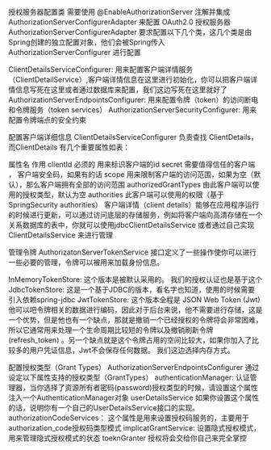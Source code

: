 授权服务器配置类 需要使用 @EnableAuthorizationServer 注解并集成 AuthorizationServerConfigurerAdapter 来配置 OAuth2.0 授权服务器
AuthorizationServerConfigurerAdapter 要求配置以下几个类，这几个类是由Spring创建的独立配置对象，他们会被Spring传入 AuthorizationServerConfigurer 进行配置

ClientDetailsServiceConfigurer: 用来配置客户端详情服务（ClientDetailService）,客户端详情信息在这里进行初始化，你可以把客户端详情信息写死在这里或者通过数据库来配置，我们这边写死在这里就好了
AuthorizationServerEndpointsConfigurer: 用来配置令牌（token）的访问断电和令牌服务（token services） AuthorizationServerSecurityConfigurer:
用来配置令牌端点的安全约束

配置客户端详细信息 ClientDetailsServiceConfigurer 负责查找 ClientDetails，而ClientDetails 有几个重要属性如表：

属性名 作用 clientId 必须的 用来标识客户端的id secret 需要值得信任的客户端 ， 客户端安全码，如果有的话 scope 用来限制客户端的访问范围，如果为空（默认），那么客户端拥有全部的访问范围
authorizedGrantTypes 由此客户端可以使用的授权类型，默认为空 authorities 此客户端可以使用的权限（基于SpringSecurity authorities） 客户端详情（client
details）能够在应用程序运行的时候进行更新，可以通过访问底层的存储服务，例如将客户端向高清存储在一个关系数据库的表中，你就可以使用jdbcClientDetailsService 或者通过自己实现
ClientDetailsService 来进行管理

管理令牌 AuthorizatonServerTokenService 接口定义了一些操作使你可以进行一些必要的管理，令牌可以被用来加载身份信息。

InMemoryTokenStore: 这个版本是被默认采用的。 我们的授权认证也是基于这个 JdbcTokenStore: 这是一个基于JDBC的版本，看名字也知道，使用的时候需要 引入依赖spring-jdbc
JwtTokenStore: 这个版本全程是 JSON Web Token (Jwt)
他可以吧令牌相关的数据进行编码，因此对于后台来说，他不需要进行存储，这是一个优势，但是他也有一个缺点，那就是撤销一个已经授权的令牌将会非常困难，所以它通常用来处理一个生命周期比较短的令牌以及撤销刷新令牌(refresh_token)
。另一个缺点就是这个令牌占用的空间比较大，如果你加入了比较多的用户凭证信息，Jwt不会保存任何数据。 我们这边选择内存方式。

配置授权类型（Grant Types） AuthorizationServerEndpointsConfigurer 通过设定以下属性支持的授权类型（GrantTypes） authenticationManager:
认证管理器，当你选择了资源所有者密码(password)授权类型的时候，请设置这个属性注入一个AuthenticationManager对象 userDetailsService
如果你设置这个属性的话，说明你有一个自己的UserDetailsService接口的实现。 authorizationCodeServices： 这个属性是用来设置授权码服务的，主要用于authorization_code授权码类型模式
implicatGrantService: 设置隐式授权模式，用来管理隐式授权模式的状态 toeknGranter 授权将会交给你自己来完全掌控 